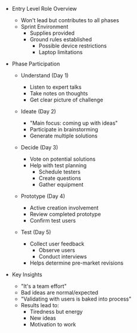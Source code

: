 * Entry Level Role Overview
   - Won't lead but contributes to all phases
   - Sprint Environment
       * Supplies provided
       * Ground rules established
           - Possible device restrictions
           - Laptop limitations

* Phase Participation
   - Understand (Day 1)
       * Listen to expert talks
       * Take notes on thoughts
       * Get clear picture of challenge

   - Ideate (Day 2)
       * "Main focus: coming up with ideas"
       * Participate in brainstorming
       * Generate multiple solutions

   - Decide (Day 3)
       * Vote on potential solutions
       * Help with test planning
           - Schedule testers
           - Create questions
           - Gather equipment

   - Prototype (Day 4)
       * Active creation involvement
       * Review completed prototype
       * Confirm test users

   - Test (Day 5)
       * Collect user feedback
           - Observe users
           - Conduct interviews
       * Helps determine pre-market revisions

* Key Insights
   - "It's a team effort"
   - Bad ideas are normal/expected
   - "Validating with users is baked into process"
   - Results lead to:
       * Tiredness but energy
       * New ideas
       * Motivation to work
